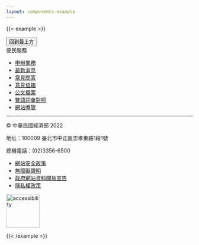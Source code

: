 ```yaml
---
layout: components-example
---
```


{{< example >}}

<div class="d-flex justify-content-center">
  <button type="button" class="btn btn-less-important"><i class="bi bi-arrow-up-circle"></i><span>回到最上方</span></button>
</div>
<footer>
  <div class="container">
    <div class="title">便民服務</div>
    <ul class="nav">
      <li class="nav-item"><a href="#">申辦業務</a></li>
      <li class="nav-item"><a href="#">最新消息</a></li>
      <li class="nav-item"><a href="#">常見問答</a></li>
      <li class="nav-item"><a href="#">意見信箱</a></li>
      <li class="nav-item"><a href="#">公文檔案</a></li>
      <li class="nav-item"><a href="#">雙語詞彙對照</a></li>
      <li class="nav-item"><a href="#">網站導覽</a></li>
    </ul>
    <hr>
    <p>© 中華民國經濟部 2022</p>
    <p>地址：100009 臺北市中正區忠孝東路1段1號</p>
    <p>總機電話：(02)3356-6500</p>
    <div class="row">
      <div class="col-12 d-md-flex justify-content-md-between">
        <ul class="nav nav-secondary">
          <li class="nav-item"><a href="#">網站安全政策</a></li>
          <li class="nav-item"><a href="#">無障礙聲明</a></li>
          <li class="nav-item"><a href="#">政府網站資料開放宣告</a></li>
          <li class="nav-item"><a href="#">隱私權政策</a></li>
        </ul>
        <div class="align-self-md-center" >
          <img src="https://design.pdis.tw/img/accessibility.jpg" alt="accessibility" width="90">
        </div>
      </div>
    </div>
  </div>
</footer>

{{< /example >}}